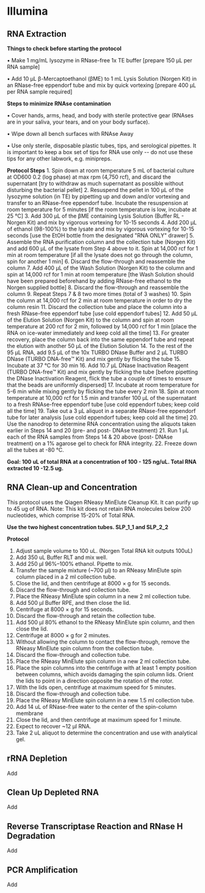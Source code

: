 # Illumina

## RNA Extraction

**Things to check before starting the protocol**

• Make 1 mg/mL lysozyme in RNase-free 1x TE buffer \[prepare 150 µL per RNA sample\]

• Add 10 µL β-Mercaptoethanol \(βME\) to 1 mL Lysis Solution \(Norgen Kit\) in an RNase-free eppendorf tube and mix by quick vortexing \[prepare 400 µL per RNA sample required\]

**Steps to minimize RNAse contamination**

• Cover hands, arms, head, and body with sterile protective gear \(RNAses are in your saliva, your tears, and on your body surface\).

• Wipe down all bench surfaces with RNAse Away

• Use only sterile, disposable plastic tubes, tips, and serological pipettes. It is important to keep a box set of tips for RNA use only -- do not use these tips for any other labwork, e.g. minipreps.

**Protocol Steps** 1. Spin down at room temperature 5 mL of bacterial culture at OD600 0.2 \(log phase\) at max rpm \(4,750 rcf\), and discard the supernatant \[try to withdraw as much supernatant as possible without disturbing the bacterial pellet\] 2. Resuspend the pellet in 100 µL of the lysozyme solution \(in TE\) by pipetting up and down and/or vortexing and transfer to an RNase-free eppendorf tube. Incubate the resuspension at room temperature for 5 minutes \[if the room temperature is low, incubate at 25 °C\] 3. Add 300 µL of the βME containing Lysis Solution \(Buffer RL - Norgen Kit\) and mix by vigorous vortexing for 10-15 seconds 4. Add 200 µL of ethanol \(98-100%\) to the lysate and mix by vigorous vortexing for 10-15 seconds \[use the EtOH bottle from the designated "RNA ONLY" drawer\] 5. Assemble the RNA purification column and the collection tube \(Norgen Kit\) and add 600 µL of the lysate from Step 4 above to it. Spin at 14,000 rcf for 1 min at room temperature \[if all the lysate does not go through the column, spin for another 1 min\] 6. Discard the flow-through and reassemble the column 7. Add 400 µL of the Wash Solution \(Norgen Kit\) to the column and spin at 14,000 rcf for 1 min at room temperature \[the Wash Solution should have been prepared beforehand by adding RNase-free ethanol to the Norgen supplied bottle\] 8. Discard the flow-through and reassemble the column 9. Repeat Steps 7 & 8 two more times \(total of 3 washes\) 10. Spin the column at 14,000 rcf for 2 min at room temperature in order to dry the column resin 11. Discard the collection tube and place the column into a fresh RNase-free eppendorf tube \[use cold eppendorf tubes\] 12. Add 50 µL of the Elution Solution \(Norgen Kit\) to the column and spin at room temperature at 200 rcf for 2 min, followed by 14,000 rcf for 1 min \[place the RNA on ice-water immediately and keep cold all the time\] 13. For greater recovery, place the column back into the same eppendorf tube and repeat the elution with another 50 µL of the Elution Solution 14. To the rest of the 95 µL RNA, add 9.5 µL of the 10x TURBO DNase Buffer and 2 µL TURBO DNase \(TURBO DNA-free™ Kit\) and mix gently by flicking the tube 15. Incubate at 37 °C for 30 min 16. Add 10.7 µL DNase Inactivation Reagent \(TURBO DNA-free™ Kit\) and mix gently by flicking the tube \[before pipetting the DNase Inactivation Reagent, flick the tube a couple of times to ensure that the beads are uniformly dispersed\] 17. Incubate at room temperature for 5-6 min while mixing gently by flicking the tube every 2 min 18. Spin at room temperature at 10,000 rcf for 1.5 min and transfer 100 µL of the supernatant to a fresh RNAse-free eppendorf tube \[use cold eppendorf tubes; keep cold all the time\] 19. Take out a 3 µL aliquot in a separate RNase-free eppendorf tube for later analysis \[use cold eppendorf tubes; keep cold all the time\] 20. Use the nanodrop to determine RNA concentration using the aliquots taken earlier in Steps 14 and 20 \(pre- and post- DNAse treatment\) 21. Run 1 µL each of the RNA samples from Steps 14 & 20 above \(post- DNAse treatment\) on a 1% agarose gel to check for RNA integrity. 22. Freeze down all the tubes at -80 °C.

**Goal: 100 uL of total RNA at a concentration of 100 - 125 ng/uL. Total RNA extracted 10 -12.5 ug.**

## RNA Clean-up and Concentration

This protocol uses the Qiagen RNeasy MinElute Cleanup Kit. It can purify up to 45 ug of RNA. Note: This kit does not retain RNA molecules below 200 nucleotides, which comprise 15-20% of Total RNA.

**Use the two highest concentration tubes. SLP\_1\_1 and SLP\_2\_2**

**Protocol**

1. Adjust sample volume to 100 uL. \(Norgen Total RNA kit outputs 100uL\)
2. Add 350 uL Buffer RLT and mix well.
3. Add 250 µl 96%–100% ethanol. Pipette to mix.
4. Transfer the sample mixture \(~700 µl\) to an RNeasy MinElute spin column placed in a 2 ml collection tube.
5. Close the lid, and then centrifuge at 8000 × g for 15 seconds.
6. Discard the flow-through and collection tube. 
7. Place the RNeasy MinElute spin column in a new 2 ml collection tube.
8. Add 500 µl Buffer RPE, and then close the lid.
9. Centrifuge at 8000 × g for 15 seconds. 
10. Discard the flow-through and retain the collection tube.
11. Add 500 µl 80% ethanol to the RNeasy MinElute spin column, and then close the lid. 
12. Centrifuge at 8000 × g for 2 minutes. 
13. Without allowing the column to contact the flow-through, remove the RNeasy MinElute spin column from the collection tube.
14. Discard the flow-through and collection tube.
15. Place the RNeasy MinElute spin column in a new 2 ml collection tube. 
16. Place the spin columns into the centrifuge with at least 1 empty position between columns, which avoids damaging the spin column lids. Orient the lids to point in a direction opposite the rotation of the rotor. 
17. With the lids open, centrifuge at maximum speed for 5 minutes.
18. Discard the flow-through and collection tube.
19. Place the RNeasy MinElute spin column in a new 1.5 ml collection tube. 
20. Add 14 uL of RNase-free water to the center of the spin-column membrane
21. Close the lid, and then centrifuge at maximum speed for 1 minute. 
22. Expect to recover ~12 µl RNA.
23. Take 2 uL aliquot to determine the concentration and use with analytical gel.

## rRNA Depletion

Add

## Clean Up Depleted RNA

Add

## Reverse Transcriptase Reaction and RNase H Degradation

Add

## PCR Amplification

Add


